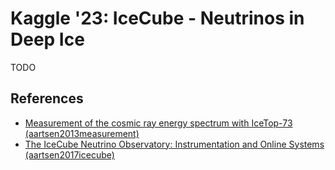 # Kaggle '23: IceCube - Neutrinos in Deep Ice

TODO

## References

* [Measurement of the cosmic ray energy spectrum with IceTop-73 (aartsen2013measurement)](https://arxiv.org/pdf/1307.3795.pdf)
* [The IceCube Neutrino Observatory: Instrumentation and Online Systems (aartsen2017icecube)](https://arxiv.org/pdf/1612.05093.pdf)
